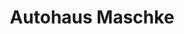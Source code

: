 ---
title: "Autohaus Maschke"
url: /oberharz-am-brocken/autohaus-maschke-nordhaeuser-strasse/
shop: Autowerkstatt
---